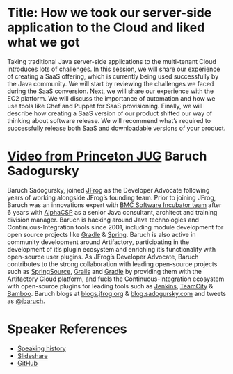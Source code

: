 Title: How we took our server-side application to the Cloud and liked what we got
==========================
Taking traditional Java server-side applications to the multi-tenant Cloud introduces lots of challenges. In this session, we will share our experience of creating a SaaS offering, which is currently being used successfully by the Java community. We will start by reviewing the challenges we faced during the SaaS conversion. Next, we will share our experience with the EC2 platform. We will discuss the importance of automation and how we use tools like Chef and Puppet for SaaS provisioning. Finally, we will describe how creating a SaaS version of our product shifted our way of thinking about software release. We will recommend what’s required to successfully release both SaaS and downloadable versions of your product.

[Video from Princeton JUG](http://www.youtube.com/watch?v=XGvjAu8GYA8)
Baruch Sadogursky
=============
Baruch Sadogursky, joined [JFrog](http://www.jfrog.com) as the Developer Advocate following years of working alongside JFrog’s founding team.
Prior to joining JFrog, Baruch was an innovations expert with [BMC Software Incubator team](https://communities.bmc.com/communities/blogs/innovation) after 6 years with [AlphaCSP](http://www.alphacsp.com) as a senior Java consultant, architect and training division manager.
Baruch is hacking around Java technologies and Continuous-Integration tools since 2001, including module development for open source projects like [Gradle](https://github.com/jbaruch/maven2gradle) & [Spring](https://github.com/jbaruch/springbatch-over-mongodb). Baruch is also active in community development around Artifactory, participating in the development of it’s plugin ecosystem and enriching it’s functionality with open-source user plugins.
As JFrog’s Developer Advocate, Baruch contributes to the strong collaboration with leading open-source projects such as [SpringSource](http://springsource.artifactoryonline.com), [Grails](http://grails.artifactoryonline.com) and [Gradle](http://gradle.artifactoryonline.com) by providing them with the Artifactory Cloud platform, and fuels the Continuous-Integration ecosystem with open-source plugins for leading tools such as [Jenkins](https://wiki.jenkins-ci.org/display/JENKINS/Artifactory+Plugin), [TeamCity](http://wiki.jfrog.org/confluence/display/RTF/TeamCity+Artifactory+Plug-in) & [Bamboo](https://plugins.atlassian.com/plugins/org.jfrog.bamboo.bamboo-artifactory-plugin).
Baruch blogs at [blogs.jfrog.org](http://blogs.jfrog.org) & [blog.sadogursky.com](http://blog.sadogursky.com) and tweets as [@jbaruch](http://twitter.com/jbaruch).

Speaker References
==================
* [Speaking history](http://lanyrd.com/profile/jbaruch/sessions/)
* [Slideshare](http://www.slideshare.net/jbaruch)
* [GitHub](https://github.com/jbaruch)